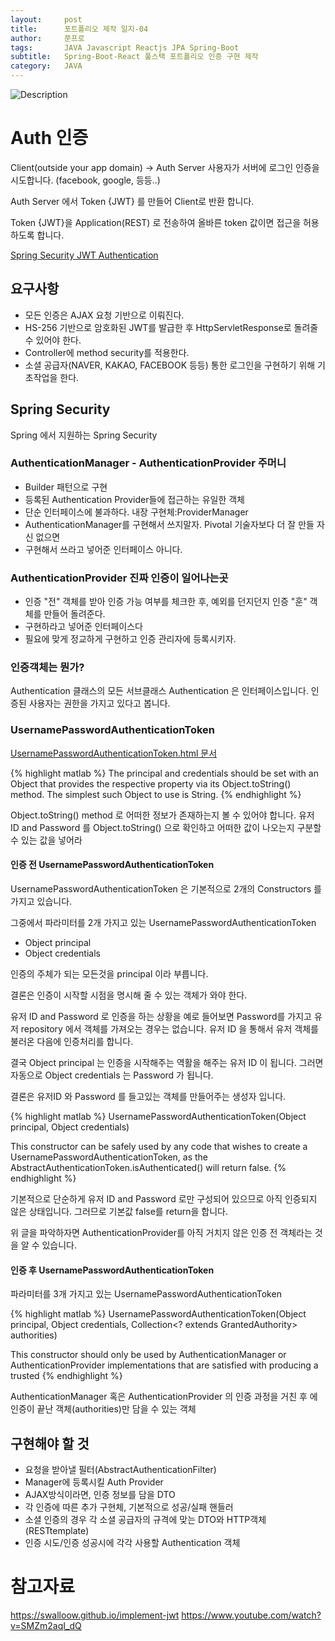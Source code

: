 ```yaml
---
layout:     post
title:      포트폴리오 제작 일지-04
author:     쭌프로
tags:       JAVA Javascript Reactjs JPA Spring-Boot
subtitle:   Spring-Boot-React 풀스택 포트폴리오 인증 구현 제작
category:   JAVA
---
```


<!-- Start Writing Below in Markdown -->

![Description](https://alalstjr.github.io/jjunpro.github.io/img/java_bg.png)

# Auth 인증

Client(outside your app domain) -> Auth Server
사용자가 서버에 로그인 인증을 시도합니다. (facebook, google, 등등..)

Auth Server 에서 Token {JWT} 를 만들어 Client로 반환 합니다.

Token {JWT}을 Application(REST) 로 전송하여 올바른 token 값이면 접근을 허용하도록 합니다.

<a href="https://www.youtube.com/watch?v=x6bzYyMY0GA">Spring Security JWT Authentication</a>

## 요구사항

- 모든 인증은 AJAX 요청 기반으로 이뤄진다.
- HS-256 기반으로 암호화된 JWT를 발급한 후 HttpServletResponse로 돌려줄 수 있어야 한다.
- Controller에 method security를 적용한다.
- 소셜 공급자(NAVER, KAKAO, FACEBOOK 등등) 통한 로그인을 구현하기 위해 기초작업을 한다.

## Spring Security

Spring 에서 지원하는 Spring Security

### AuthenticationManager - AuthenticationProvider 주머니

- Builder 패턴으로 구현
- 등록된 Authentication Provider들에 접근하는 유일한 객체
- 단순 인터페이스에 불과하다. 내장 구현체:ProviderManager
- AuthenticationManager를 구현해서 쓰지말자. Pivotal 기술자보다 더 잘 만들 자신 없으면
- 구현해서 쓰라고 넣어준 인터페이스 아니다.

### AuthenticationProvider 진짜 인증이 일어나는곳

- 인증 "전" 객체를 받아 인증 가능 여부를 체크한 후, 예외를 던지던지 인증 "훈" 객체를 만들어 돌려준다.
- 구현하라고 넣어준 인터페이스다
- 필요에 맞게 정교하게 구현하고 인증 관리자에 등록시키자.

### 인증객체는 뭔가?

Authentication 클래스의 모든 서브클래스
Authentication 은 인터페이스입니다.
인증된 사용자는 권한을 가지고 있다고 봅니다.

### UsernamePasswordAuthenticationToken

<a href="https://docs.spring.io/spring-security/site/docs/4.2.12.RELEASE/apidocs/org/springframework/security/authentication/UsernamePasswordAuthenticationToken.html">
  UsernamePasswordAuthenticationToken.html 문서
</a>

{% highlight matlab %}
  The principal and credentials should be set with an Object that provides the respective property via its Object.toString() method. The simplest such Object to use is String.
{% endhighlight %}

Object.toString() method 로 어떠한 정보가 존재하는지 볼 수 있어야 합니다.
유저 ID and Password 를 Object.toString() 으로 확인하고 어떠한 값이 나오는지 구분할 수 있는 값을 넣어라

#### 인증 전 UsernamePasswordAuthenticationToken

UsernamePasswordAuthenticationToken 은 기본적으로 2개의 Constructors 를 가지고 있습니다.

그중에서 파라미터를 2개 가지고 있는 UsernamePasswordAuthenticationToken 
- Object principal 
- Object credentials

인증의 주체가 되는 모든것을 principal 이라 부릅니다.

결론은 인증이 시작할 시점을 명시해 줄 수 있는 객체가 와야 한다.

유저 ID and Password 로 인증을 하는 상황을 예로 들어보면 Password를 가지고 유저 repository 에서 객체를 가져오는 경우는 없습니다.
유저 ID 을 통해서 유저 객체를 불러온 다음에 인증처리를 합니다.

결국 Object principal 는 인증을 시작해주는 역활을 해주는 유저 ID 이 됩니다.
그러면 자동으로 Object credentials 는 Password 가 됩니다.

결론은 유저ID 와 Password 를 들고있는 객체를 만들어주는 생성자 입니다.

{% highlight matlab %}
  UsernamePasswordAuthenticationToken(Object principal, Object credentials)
  
  This constructor can be safely used by any code that wishes to create a UsernamePasswordAuthenticationToken, as the AbstractAuthenticationToken.isAuthenticated() will return false.
{% endhighlight %}

기본적으로 단순하게 유저 ID and Password 로만 구성되어 있으므로 아직 인증되지 않은 상태입니다. 그러므로 기본값 false를 return을 합니다.

위 글을 파악하자면 AuthenticationProvider를 아직 거치지 않은 인증 전 객체라는 것을 알 수 있습니다.

#### 인증 후 UsernamePasswordAuthenticationToken

파라미터를 3개 가지고 있는 UsernamePasswordAuthenticationToken

{% highlight matlab %}
  UsernamePasswordAuthenticationToken(Object principal, Object credentials, Collection<? extends GrantedAuthority> authorities)
  
  This constructor should only be used by AuthenticationManager or AuthenticationProvider implementations that are satisfied with producing a trusted 
{% endhighlight %}

AuthenticationManager 혹은 AuthenticationProvider 의 인증 과정을 거친 후 에 인증이 끝난 객체(authorities)만 담을 수 있는 객체

## 구현해야 할 것

- 요청을 받아낼 필터(AbstractAuthenticationFilter)
- Manager에 등록시킬 Auth Provider
- AJAX방식이라면, 인증 정보를 담을 DTO
- 각 인증에 따른 추가 구현체, 기본적으로 성공/실패 핸들러
- 소셜 인증의 경우 각 소셜 공급자의 규격에 맞는 DTO와 HTTP객체(RESTtemplate)
- 인증 시도/인증 성공시에 각각 사용할 Authentication 객체

# 참고자료
https://swalloow.github.io/implement-jwt
https://www.youtube.com/watch?v=SMZm2aqI_dQ
